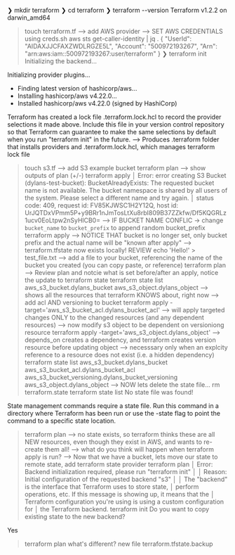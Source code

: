 ❯ mkdir terraform
❯ cd terraform
❯ terraform --version
Terraform v1.2.2
on darwin_amd64
> touch terraform.tf
--> add AWS provider
--> SET AWS CREDENTIALS using creds.sh
> aws sts get-caller-identity | jq .
{
  "UserId": "AIDAXJJCFAXZWDLRGZE5L",
  "Account": "500972193267",
  "Arn": "arn:aws:iam::500972193267:user/terraform"
}
❯ terraform init
Initializing the backend...

Initializing provider plugins...
- Finding latest version of hashicorp/aws...
- Installing hashicorp/aws v4.22.0...
- Installed hashicorp/aws v4.22.0 (signed by HashiCorp)

Terraform has created a lock file .terraform.lock.hcl to record the provider
selections it made above. Include this file in your version control repository
so that Terraform can guarantee to make the same selections by default when
you run "terraform init" in the future.
--> Produces .terraform folder that installs providers and .terraform.lock.hcl, which manages terraform lock file
> touch s3.tf
--> add S3 example bucket
> terraform plan
--> show outputs of plan (+/-)
> terraform apply
│ Error: error creating S3 Bucket (dylans-test-bucket): BucketAlreadyExists: The requested bucket name is not available. The bucket namespace is shared by all users of the system. Please select a different name and try again.
│       status code: 409, request id: FV85KJWSC1H2Y12Q, host id: UrJQTDxVPmm5P+y9BRr1nJmTosLtXu8rbI809B37ZZkfw/Df5KQGRLz1ucv0EoLtpw2nSyHlCB0=
--> IF BUCKET NAME CONFLIC -> change `bucket_name` to `bucket_prefix` to append random bucket_prefix
> terraform apply
--> NOTICE THAT bucket is no longer set, only bucket prefix and the actual name will be "known after apply"
--> terraform.tfstate now exists locally! REVIEW
> echo 'Hello!' > test_file.txt
--> add a file to your bucket, referencing the name of the bucket you created (you can copy paste, or reference)
> terraform plan
--> Review plan and notcie what is set before/after an apply, notice the update to terraform state
> terraform state list
aws_s3_bucket.dylans_bucket
aws_s3_object.dylans_object
--> shows all the resources that terraform KNOWS about, right now
--> add acl AND versioning to bucket
> terraform apply -target='aws_s3_bucket_acl.dylans_bucket_acl'
--> will apply targeted changes ONLY to the changed resources (and any dependent resources)
--> now modify s3 object to be dependent on versioniong resource
> terraform apply -target='aws_s3_object.dylans_object'
--> depends_on creates a dependency, and terraform creates version resource before updating object
--> necesssary only when an explcity reference to a resource does not exist (i.e. a hidden dependency)
> terraform state list
aws_s3_bucket.dylans_bucket
aws_s3_bucket_acl.dylans_bucket_acl
aws_s3_bucket_versioning.dylans_bucket_versioning
aws_s3_object.dylans_object
--> NOW lets delete the state file...
> rm terraform.state
> terraform state list
No state file was found!

State management commands require a state file. Run this command
in a directory where Terraform has been run or use the -state flag
to point the command to a specific state location.
> terraform plan
--> no state exists, so terraform thinks these are all NEW resources, even though they exist in AWS, and wants to re-create them all!
--> what do you think will happen when terraform apply is run?
--> Now that we have a bucket, lets move our state to remote state, add terraform state provider
> terraform plan
│ Error: Backend initialization required, please run "terraform init"
│ 
│ Reason: Initial configuration of the requested backend "s3"
│ 
│ The "backend" is the interface that Terraform uses to store state,
│ perform operations, etc. If this message is showing up, it means that the
│ Terraform configuration you're using is using a custom configuration for
│ the Terraform backend.
> terraform init
Do you want to copy existing state to the new backend?

Yes
> terraform plan
what's different?
new file terraform.tfstate.backup
